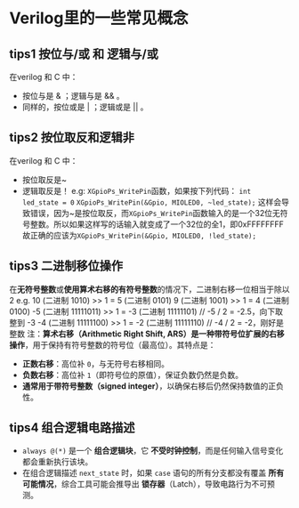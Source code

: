 

# Verilog里的一些常见概念
## tips1 按位与/或 和 逻辑与/或
在verilog 和 C 中：
- 按位与是 & ；逻辑与是 && 。
- 同样的，按位或是 | ；逻辑或是 || 。
## tips2 按位取反和逻辑非
在verilog 和 C 中：
- 按位取反是~
- 逻辑取反是！
e.g: `XGpioPs_WritePin`函数，如果按下列代码：
`int led_state = 0`
`XGpioPs_WritePin(&Gpio, MIOLED0, ~led_state);`
这样会导致错误，因为~是按位取反，而`XGpioPs_WritePin`函数输入的是一个32位无符号整数。所以如果这样写的话输入就变成了一个32位的全1，即0xFFFFFFFF
故正确的应该为`XGpioPs_WritePin(&Gpio, MIOLED0, !led_state);`
## tips3 二进制移位操作
在**无符号整数**或**使用算术右移的有符号整数**的情况下，二进制右移一位相当于除以 2
e.g.
10 (二进制 1010) >> 1 = 5 (二进制 0101)
9  (二进制 1001) >> 1 = 4 (二进制 0100)
-5 (二进制 11111011) >> 1 = -3 (二进制 11111101) // -5 / 2 = -2.5，向下取整到 -3
-4 (二进制 11111100) >> 1 = -2 (二进制 11111110) // -4 / 2 = -2，刚好是整数
注：**算术右移（Arithmetic Right Shift, ARS）**是一种**带符号位扩展的右移操作**，用于保持有符号整数的符号位（最高位）。其特点是：
-   **正数右移**：高位补 `0`，与无符号右移相同。
-   **负数右移**：高位补 `1`（即符号位的原值），保证负数仍然是负数。
-   **通常用于带符号整数（signed integer）**，以确保右移后仍然保持数值的正负性。
## tips4 组合逻辑电路描述
-   `always @(*)` 是一个 **组合逻辑块**，它 **不受时钟控制**，而是任何输入信号变化都会重新执行该块。
-   在组合逻辑描述 `next_state` 时，如果 `case` 语句的所有分支都没有覆盖 **所有可能情况**，综合工具可能会推导出 **锁存器**（Latch），导致电路行为不可预测。
